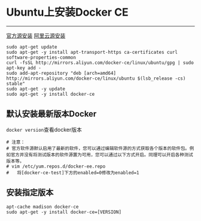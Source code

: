 # Ubuntu上安装Docker CE
---
[官方源安装](https://docs.docker.com/install/linux/docker-ce/ubuntu/)
[阿里云源安装](https://help.aliyun.com/document_detail/60742.html?spm=a2c4g.11186623.6.548.6a3211beFZGkqX)

```
sudo apt-get update
sudo apt-get -y install apt-transport-https ca-certificates curl software-properties-common
curl -fsSL http://mirrors.aliyun.com/docker-ce/linux/ubuntu/gpg | sudo apt-key add -
sudo add-apt-repository "deb [arch=amd64] http://mirrors.aliyun.com/docker-ce/linux/ubuntu $(lsb_release -cs) stable"
sudo apt-get -y update
sudo apt-get -y install docker-ce
```

## 默认安装最新版本Docker
`docker version`查看docker版本
```
# 注意：
# 官方软件源默认启用了最新的软件，您可以通过编辑软件源的方式获取各个版本的软件包。例如官方并没有将测试版本的软件源置为可用，您可以通过以下方式开启。同理可以开启各种测试版本等。
# vim /etc/yum.repos.d/docker-ee.repo
#   将[docker-ce-test]下方的enabled=0修改为enabled=1
```

## 安装指定版本
```
apt-cache madison docker-ce
sudo apt-get -y install docker-ce=[VERSION]
```

